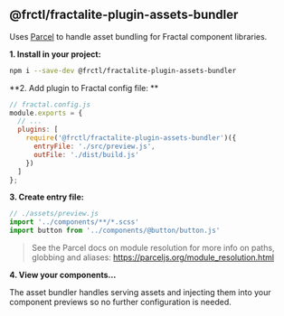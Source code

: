 ## @frctl/fractalite-plugin-assets-bundler

Uses [Parcel](https://parceljs.org) to handle asset bundling for Fractal component libraries.

**1. Install in your project:**

```bash
npm i --save-dev @frctl/fractalite-plugin-assets-bundler
```

**2. Add plugin to Fractal config file: **

```js
// fractal.config.js
module.exports = {
  // ...  
  plugins: [
    require('@frctl/fractalite-plugin-assets-bundler')({
      entryFile: './src/preview.js',
      outFile: './dist/build.js'
    })
  ]
};
```

**3. Create entry file:**

```js
// ./assets/preview.js
import '../components/**/*.scss'
import button from '../components/@button/button.js'
```

> See the Parcel docs on module resolution for more info on paths, globbing and aliases: https://parceljs.org/module_resolution.html

**4. View your components...**

The asset bundler handles serving assets and injecting them into your component previews so no further configuration is needed.
